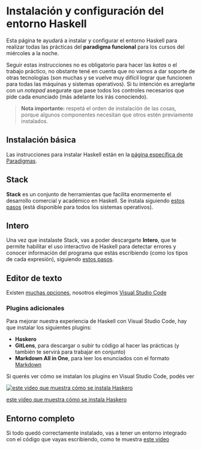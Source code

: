 # Instalación y configuración del entorno Haskell

Esta página te ayudará a instalar y configurar el entorno Haskell para realizar todas las prácticas del **paradigma funcional** para los cursos del miércoles a la noche.

Seguir estas instrucciones no es obligatorio para hacer las _katas_ o el trabajo práctico, no obstante tené en cuenta que no vamos a dar soporte de otras tecnologías (son muchas y se vuelve muy difícil lograr que funcionen para todas las máquinas y sistemas operativos). Si tu intención es arreglarte con un _notepad_ asegurate que pase todos los controles necesarios que pide cada enunciado (más adelante los irás conociendo).

> **Nota importante:** respetá el orden de instalación de las cosas, porque algunos componentes necesitan que otros estén previamente instalados.

## Instalación básica

Las instrucciones para instalar Haskell están en la [página específica de Paradigmas](http://www.pdep.com.ar/software/software-haskell).

## Stack

**Stack** es un conjunto de herramientas que facilita enormemente el desarrollo comercial y académico en Haskell. Se instala siguiendo [estos pasos](https://docs.haskellstack.org/en/stable/README/#how-to-install) (está disponible para todos los sistemas operativos).

## Intero

Una vez que instalaste Stack, vas a poder descargarte **Intero**, que te permite habilitar el uso interactivo de Haskell para detectar errores y conocer información del programa que estás escribiendo (como los tipos de cada expresión), siguiendo [estos pasos](https://github.com/chrisdone/intero/blob/master/TOOLING.md#installing).

## Editor de texto

Existen [muchas opciones](https://wiki.haskell.org/IDEs), nosotros elegimos [Visual Studio Code](https://code.visualstudio.com/)

### Plugins adicionales

Para mejorar nuestra experiencia de Haskell con Visual Studio Code, hay que instalar los siguientes plugins:

- **Haskero**
- **GitLens**, para descargar o subir tu código al hacer las prácticas (y también te servirá para trabajar en conjunto)
- **Markdown All in One**, para leer los enunciados con el formato [Markdown](https://help.github.com/articles/basic-writing-and-formatting-syntax/)

Si querés ver cómo se instalan los plugins en Visual Studio Code, podés ver 

[![este video que muestra cómo se instala Haskero](http://img.youtube.com/vi/KOxbO0EI4MA/0.jpg)](../videos/vscHaskell.gif)

[este video que muestra cómo se instala Haskero](../videos/vscHaskell.gif)

## Entorno completo

Si todo quedó correctamente instalado, vas a tener un entorno integrado con el código que vayas escribiendo, como te muestra [este video](../videos/vscLinterHaskell.gif)



